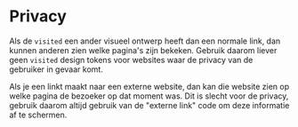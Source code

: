 <!-- @license CC0-1.0 -->

# Privacy

Als de `visited` een ander visueel ontwerp heeft dan een normale link, dan kunnen anderen zien welke pagina's zijn bekeken. Gebruik daarom liever geen `visited` design tokens voor websites waar de privacy van de gebruiker in gevaar komt.

Als je een linkt maakt naar een externe website, dan kan die website zien op welke pagina de bezoeker op dat moment was. Dit is slecht voor de privacy, gebruik daarom altijd gebruik van de "externe link" code om deze informatie af te schermen.
